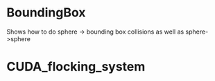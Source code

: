 # BoundingBox

Shows how to do sphere -> bounding box collisions as well as sphere->sphere
# CUDA_flocking_system
